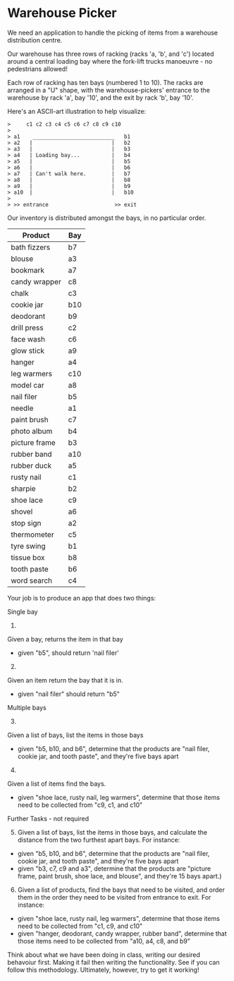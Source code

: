 # Warehouse Picker

We need an application to handle the picking of items from a warehouse distribution centre.

Our warehouse has three rows of racking (racks 'a, 'b', and 'c') located around a central loading bay where the fork-lift trucks manoeuvre - no pedestrians allowed!

Each row of racking has ten bays (numbered 1 to 10). The racks are arranged in a "U" shape, with the warehouse-pickers' entrance to the warehouse by rack 'a', bay '10', and the exit by rack 'b', bay '10'.

Here's an ASCII-art illustration to help visualize:

```
>     c1 c2 c3 c4 c5 c6 c7 c8 c9 c10
>
> a1    __________________________   b1
> a2   |                         |   b2 
> a3   |                         |   b3
> a4   | Loading bay...          |   b4
> a5   |                         |   b5
> a6   |                         |   b6
> a7   | Can't walk here.        |   b7
> a8   |                         |   b8
> a9   |                         |   b9
> a10  |                         |   b10
>
> >> entrance                     >> exit
```

Our inventory is distributed amongst the bays, in no particular order.

Product       | Bay
--------------|----
bath fizzers  | b7
blouse        | a3
bookmark      | a7
candy wrapper | c8
chalk         | c3
cookie jar    | b10
deodorant     | b9
drill press   | c2
face wash     | c6
glow stick    | a9
hanger        | a4
leg warmers   | c10
model car     | a8
nail filer    | b5
needle        | a1
paint brush   | c7
photo album   | b4
picture frame | b3
rubber band   | a10
rubber duck   | a5
rusty nail    | c1
sharpie       | b2
shoe lace     | c9
shovel        | a6
stop sign     | a2
thermometer   | c5
tyre swing    | b1
tissue box    | b8
tooth paste   | b6
word search   | c4

Your job is to produce an app that does two things:

Single bay

1)
  Given a bay, returns the item in that bay
  - given "b5", should return 'nail filer'
  
2)
  Given an item return the bay that it is in.
  - given "nail filer" should return "b5"

Multiple bays

3)
  Given a list of bays, list the items in those bays
  - given "b5, b10, and b6", determine that the products are "nail filer, cookie jar, and tooth paste", and they're five bays apart
  
4)
  Given a list of items find the bays.
  - given "shoe lace, rusty nail, leg warmers", determine that those items need to be collected from "c9, c1, and c10"

Further Tasks - not required

5) Given a list of bays, list the items in those bays, and calculate the distance from the two furthest apart bays. For instance:

  - given "b5, b10, and b6", determine that the products are "nail filer, cookie jar, and tooth paste", and they're five bays apart
  - given "b3, c7, c9 and a3", determine that the products are "picture frame, paint brush, shoe lace, and blouse", and they're 15 bays apart.)

6) Given a list of products, find the bays that need to be visited, and order them in the order they need to be visited from entrance to exit. For instance:

  - given "shoe lace, rusty nail, leg warmers", determine that those items need to be collected from "c1, c9, and c10"
  - given "hanger, deodorant, candy wrapper, rubber band", determine that those items need to be collected from "a10, a4, c8, and b9"

Think about what we have been doing in class, writing our desired behavoiur first. Making it fail then writing the functionality.  See if you can follow this methodology.  Ultimately, however, try to get it working!





